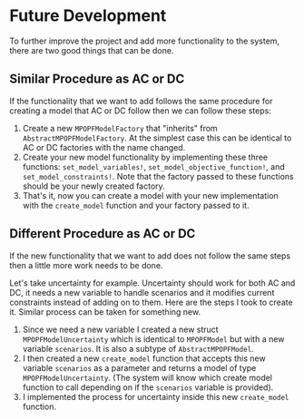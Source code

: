 # Future Development

To further improve the project and add more functionality to the system, there are two good things that can be done.

## Similar Procedure as AC or DC

If the functionality that we want to add follows the same procedure for creating a model that AC or DC follow then we can follow these steps:

1. Create a new `MPOPFModelFactory` that "inherits" from `AbstractMPOPFModelFactory`. At the simplest case this can be identical to AC or DC factories with the name changed.
2. Create your new model functionality by implementing these three functions: `set_model_variables!`, `set_model_objective_function!`, and `set_model_constraints!`. Note that the factory passed to these functions should be your newly created factory.
3. That's it, now you can create a model with your new implementation with the `create_model` function and your factory passed to it.

## Different Procedure as AC or DC

If the new functionality that we want to add does not follow the same steps then a little more work needs to be done. 

Let's take uncertainty for example. Uncertainty should work for both AC and DC, it needs a new variable to handle scenarios and it modifies current constraints instead of adding on to them. Here are the steps I took to create it. Similar process can be taken for something new.

1. Since we need a new variable I created a new struct `MPOPFModelUncertainty` which is identical to `MPOPFModel` but with a new variable `scenarios`. It is also a subtype of `AbstractMPOPFModel`.
2. I then created a new `create_model` function that accepts this new variable `scenarios` as a parameter and returns a model of type `MPOPFModelUncertainty`. (The system will know which create model function to call depending on if the `scenarios` variable is provided).
3. I implemented the process for uncertainty inside this new `create_model` function.